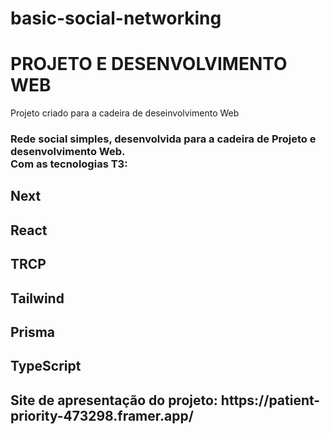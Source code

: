 # basic-social-networking


<H1>PROJETO E DESENVOLVIMENTO WEB</H1>
<p>Projeto criado para a cadeira de deseinvolvimento Web</p>
<h3>Rede social simples, desenvolvida para a cadeira de Projeto e desenvolvimento Web. <br>Com as tecnologias T3:</h3>
<h2>Next</h2>
<h2>React</h2>
<h2>TRCP</h2>
<h2>Tailwind</h2>
<h2>Prisma</h2>
<h2>TypeScript</h2>

<h2>Site de apresentação do projeto: <a>https://patient-priority-473298.framer.app/</a></h2>
